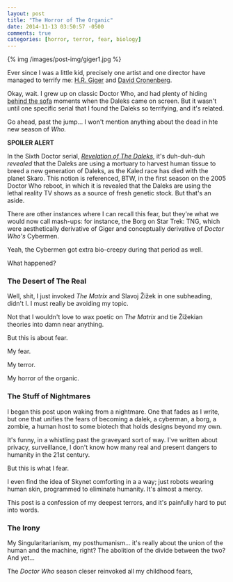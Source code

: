```yaml
---
layout: post
title: "The Horror of The Organic"
date: 2014-11-13 03:50:57 -0500
comments: true
categories: [horror, terror, fear, biology]
---
```


{% img /images/post-img/giger1.jpg %}

Ever since I was a little kid, precisely one artist and one director have managed to terrify
me: [H.R. Giger](http://en.wikipedia.org/wiki/H._R._Giger) and [David Cronenberg](http://en.wikipedia.org/wiki/David_Cronenberg).

Okay, wait. I grew up on classic Doctor Who, and had plenty of hiding [behind the sofa](http://en.wikipedia.org/wiki/Behind_the_sofa)
moments when the Daleks came on screen. But it wasn't until one specific serial that I found the Daleks so terrifying, and it's related.

Go ahead, past the jump... I won't mention anything about the dead in hte new season of *Who.*

__SPOILER ALERT__

<!--more-->

In the Sixth Doctor serial, [*Revelation of The Daleks*](http://en.wikipedia.org/wiki/Revelation_of_the_Daleks), it's
duh-duh-duh *revealed* that the Daleks are using a mortuary to harvest human tissue to breed a new generation of Daleks,
as the Kaled race has died with the planet Skaro. This notion is referenced, BTW, in the first season on the 2005
Doctor Who reboot, in which it is revealed that the Daleks are using the lethal reality TV shows as a source of fresh
genetic stock. But that's an aside.

There are other instances where I can recall this fear, but they're what we would now call mash-ups: for instance, the Borg
on Star Trek: TNG, which were aesthetically derivative of Giger and conceptually derivative of *Doctor Who's* Cybermen.

Yeah, the Cybermen got extra bio-creepy during that period as well.

What happened?

### The Desert of The Real

Well, shit, I just invoked _The Matrix_ and Slavoj Žižek in one subheading, didn't I. I must really be avoiding my topic.

Not that I wouldn't love to wax poetic on _The Matrix_ and tie Žižekian theories into damn near anything.

But this is about fear.

My fear.

My terror.

My horror of the organic.

### The Stuff of Nightmares

I began this post upon waking from a nightmare. One that fades as I write, but one that unifies the fears of becoming a dalek, a cyberman,
a borg, a zombie, a human host to some biotech that holds designs beyond my own.

It's funny, in a whistling past the graveyard sort of way. I've written about privacy, surveillance, I don't know how many real and
present dangers to humanity in the 21st century.

But this is what I fear.

I even find the idea of Skynet comforting in a a way; just robots wearing human skin, programmed to eliminate humanity. It's
almost a mercy.

This post is a confession of my deepest terrors, and it's painfully hard to put into words.

### The Irony

My Singularitarianism, my posthumanism... it's really about the union of the human and the machine, right? The abolition
of the divide between the two? And yet...

The _Doctor Who_ season cleser reinvoked all my childhood fears,
